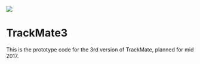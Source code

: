 [![](https://travis-ci.com/mastodon-sc/mastodon-graph.svg?branch=master)](https://travis-ci.com/mastodon-sc/mastodon-graph)

TrackMate3
==========

This is the prototype code for the 3rd version of TrackMate, planned for mid 2017.

